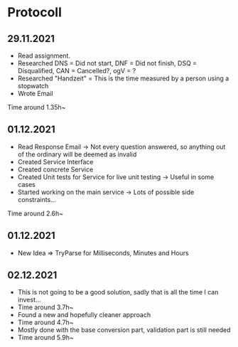 # Protocoll
## 29.11.2021
+ Read assignment.
+ Researched DNS = Did not start, DNF = Did not finish, DSQ = Disqualified, CAN = Cancelled?, ogV = ?
+ Researched "Handzeit" = This is the time measured by a person using a stopwatch
+ Wrote Email  

Time around 1.35h~

## 01.12.2021
+ Read Response Email -> Not every question answered, so anything out of the ordinary will be deemed as invalid
+ Created Service Interface
+ Created concrete Service
+ Created Unit tests for Service for live unit testing -> Useful in some cases
+ Started working on the main service -> Lots of possible side constraints...

Time around 2.6h~

## 01.12.2021
+ New Idea => TryParse for Milliseconds, Minutes and Hours

## 02.12.2021
+ This is not going to be a good solution, sadly that is all the time I can invest...
+ Time around 3.7h~
+ Found a new and hopefully cleaner approach
+ Time around 4.7h~
+ Mostly done with the base conversion part, validation part is still needed
+ Time around 5.9h~